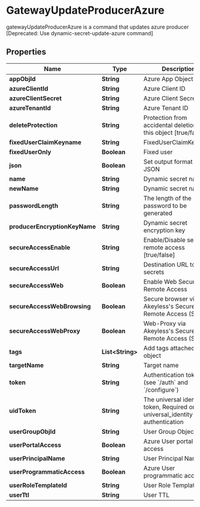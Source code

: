 

# GatewayUpdateProducerAzure

gatewayUpdateProducerAzure is a command that updates azure producer [Deprecated: Use dynamic-secret-update-azure command]

## Properties

| Name | Type | Description | Notes |
|------------ | ------------- | ------------- | -------------|
|**appObjId** | **String** | Azure App Object Id |  [optional] |
|**azureClientId** | **String** | Azure Client ID |  [optional] |
|**azureClientSecret** | **String** | Azure Client Secret |  [optional] |
|**azureTenantId** | **String** | Azure Tenant ID |  [optional] |
|**deleteProtection** | **String** | Protection from accidental deletion of this object [true/false] |  [optional] |
|**fixedUserClaimKeyname** | **String** | FixedUserClaimKeyname |  [optional] |
|**fixedUserOnly** | **Boolean** | Fixed user |  [optional] |
|**json** | **Boolean** | Set output format to JSON |  [optional] |
|**name** | **String** | Dynamic secret name |  |
|**newName** | **String** | Dynamic secret name |  [optional] |
|**passwordLength** | **String** | The length of the password to be generated |  [optional] |
|**producerEncryptionKeyName** | **String** | Dynamic secret encryption key |  [optional] |
|**secureAccessEnable** | **String** | Enable/Disable secure remote access [true/false] |  [optional] |
|**secureAccessUrl** | **String** | Destination URL to inject secrets |  [optional] |
|**secureAccessWeb** | **Boolean** | Enable Web Secure Remote Access |  [optional] |
|**secureAccessWebBrowsing** | **Boolean** | Secure browser via Akeyless&#39;s Secure Remote Access (SRA) |  [optional] |
|**secureAccessWebProxy** | **Boolean** | Web-Proxy via Akeyless&#39;s Secure Remote Access (SRA) |  [optional] |
|**tags** | **List&lt;String&gt;** | Add tags attached to this object |  [optional] |
|**targetName** | **String** | Target name |  [optional] |
|**token** | **String** | Authentication token (see &#x60;/auth&#x60; and &#x60;/configure&#x60;) |  [optional] |
|**uidToken** | **String** | The universal identity token, Required only for universal_identity authentication |  [optional] |
|**userGroupObjId** | **String** | User Group Object Id |  [optional] |
|**userPortalAccess** | **Boolean** | Azure User portal access |  [optional] |
|**userPrincipalName** | **String** | User Principal Name |  [optional] |
|**userProgrammaticAccess** | **Boolean** | Azure User programmatic access |  [optional] |
|**userRoleTemplateId** | **String** | User Role Template Id |  [optional] |
|**userTtl** | **String** | User TTL |  [optional] |



